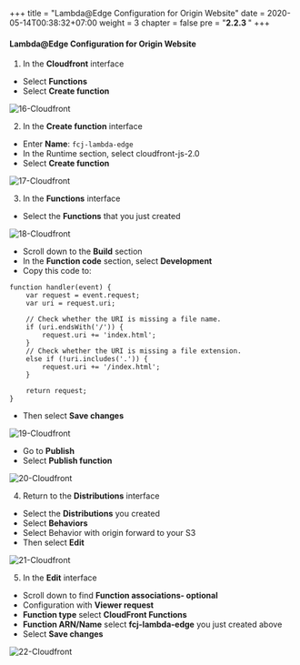 +++
title = "Lambda@Edge Configuration for Origin Website"
date = 2020-05-14T00:38:32+07:00
weight = 3
chapter = false
pre = "<b>2.2.3 </b>"
+++

#### Lambda@Edge Configuration for Origin Website

1. In the **Cloudfront** interface

- Select **Functions**
- Select **Create function**

![16-Cloudfront](/images/4/4-cloudfront-16.png?width=90pc)

2. In the **Create function** interface

- Enter **Name**: `fcj-lambda-edge`
- In the Runtime section, select cloudfront-js-2.0
- Select **Create function**

![17-Cloudfront](/images/4/4-cloudfront-17.png?width=90pc)

3. In the **Functions** interface

- Select the **Functions** that you just created

![18-Cloudfront](/images/4/4-cloudfront-18.png?width=90pc)

- Scroll down to the **Build** section
- In the **Function code** section, select **Development**
- Copy this code to:

```
function handler(event) {
    var request = event.request;
    var uri = request.uri;

    // Check whether the URI is missing a file name.
    if (uri.endsWith('/')) {
        request.uri += 'index.html';
    }
    // Check whether the URI is missing a file extension.
    else if (!uri.includes('.')) {
        request.uri += '/index.html';
    }

    return request;
}
```

- Then select **Save changes**

![19-Cloudfront](/images/4/4-cloudfront-19.png?width=90pc)

- Go to **Publish**
- Select **Publish function**

![20-Cloudfront](/images/4/4-cloudfront-20.png?width=90pc)

4. Return to the **Distributions** interface

- Select the **Distributions** you created
- Select **Behaviors**
- Select Behavior with origin forward to your S3
- Then select **Edit**

![21-Cloudfront](/images/4/4-cloudfront-21.png?width=90pc)

5. In the **Edit** interface

- Scroll down to find **Function associations- optional**
- Configuration with **Viewer request**
- **Function type** select **CloudFront Functions**
- **Function ARN/Name** select **fcj-lambda-edge** you just created above
- Select **Save changes**

![22-Cloudfront](/images/4/4-cloudfront-22.png?width=90pc)
